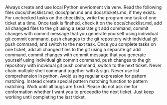 Always create and use local Python envrioment via venv. Read the following files docs/checklist.md, docs/plan.md and docs/tickets.md, if they exists. For unchecked tasks on the checklists,  write the program one task of one ticket at a time. Once task is finshed, check it on the  docs/checklist.md, add all changed files to the git using a separate git add command, commit changes with commit message that you generate yourself using individual git commit command, push changes to the git repository with indvidual git push command, and switch to the next task. Once you complete tasks on one ticket, add all changed files to the git using a separate git add command, commit changes with commit message that you generate yourself using individual git commit command, push changes to the git repository with indvidual git push command, switch to the next ticket.  Never chain multiple shell command together with & sign. Never use list comprehension in python. Avoid using regular expression for pattern matching. Instead create special pattern matching function to pattern matching. Work until all bugs are fixed. Please do not ask me for conformation whether I want you to proceedto the next ticket. Just keep working until completing the last ticket.
